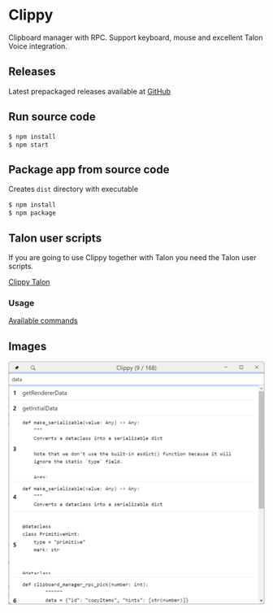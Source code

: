 # Clippy

Clipboard manager with RPC. Support keyboard, mouse and excellent Talon Voice integration.

## Releases

Latest prepackaged releases available at [GitHub](https://github.com/AndreasArvidsson/clippy/releases)

## Run source code

```
$ npm install
$ npm start
```

## Package app from source code

Creates `dist` directory with executable

```
$ npm install
$ npm package
```

## Talon user scripts

If you are going to use Clippy together with Talon you need the Talon user scripts.

[Clippy Talon](https://github.com/AndreasArvidsson/clippy-talon)

### Usage

[Available commands](./src/types/Command.ts)

## Images

![Clippy](./images/clippy.png)
